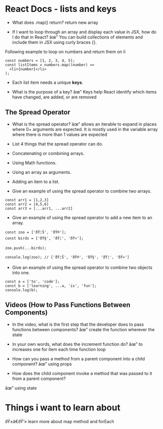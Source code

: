# React Docs - lists and keys

* What does .map() return?
return new array

* If I want to loop through an array and display each   value in JSX, how do I do that in React?
âœ” You can build collections of elements and include them in JSX using curly braces {}.

Following example to loop on numbers and return them on li
```
const numbers = [1, 2, 3, 4, 5];
const listItems = numbers.map((number) =>
  <li>{number}</li>
);
```


* Each list item needs a unique __keys__.


* What is the purpose of a key?
âœ” Keys help React identify which items have changed, are added, or are removed

## The Spread Operator

* What is the spread operator?
âœ” allows an iterable to expand in places where 0+ arguments are expected. It is mostly used in the variable array where there is more than 1 values are expected

* List 4 things that the spread operator can do.

* Concatenating or combining arrays.
* Using Math functions.
* Using an array as arguments.
* Adding an item to a list.

* Give an example of using the spread operator to combine two arrays.
```
const arr1 = [1,2,3]
const arr2 = [4,5,6]
const arr3 = [...arr1, ...arr2] 

```

* Give an example of using the spread operator to add a new item to an array.
```
const zoo = ['ðŸ¦Š', 'ðŸ®'];
const birds = ['ðŸ§', 'ðŸ¦', 'ðŸ¤'];

zoo.push(...birds);

console.log(zoo); // ['ðŸ¦Š', 'ðŸ®', 'ðŸ§', 'ðŸ¦', 'ðŸ¤']
```

* Give an example of using the spread operator to combine two objects into one.
```
const a = ['to', 'code'];
const b = ['learning', ...a, 'is', 'fun']; 
console.log(b); 
```


## Videos (How to Pass Functions Between Components)

* In the video, what is the first step that the developer does to pass functions between components?
âœ” create the function wherever the state
 
* In your own words, what does the increment function do?
âœ” to increases one for item each time function loop

* How can you pass a method from a parent component into a child component?
âœ” using props

* How does the child component invoke a method that was passed to it from a parent component?

 âœ” using state


 # Things i want to learn about
 ðŸ±â€ðŸ’» learn more about map method and forEach